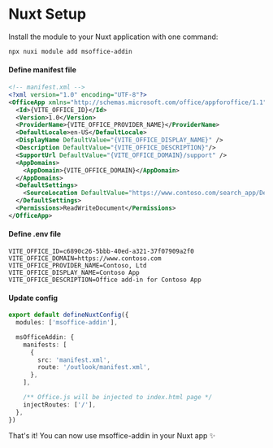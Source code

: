 # Nuxt Setup

Install the module to your Nuxt application with one command:

```bash
npx nuxi module add msoffice-addin
```

#### Define manifest file

```xml
<!-- manifest.xml -->
<?xml version="1.0" encoding="UTF-8"?>
<OfficeApp xmlns="http://schemas.microsoft.com/office/appforoffice/1.1" xmlns:xsi="http://www.w3.org/2001/XMLSchema-instance" xsi:type="TaskPaneApp">
  <Id>{VITE_OFFICE_ID}</Id>
  <Version>1.0</Version>
  <ProviderName>{VITE_OFFICE_PROVIDER_NAME}</ProviderName>
  <DefaultLocale>en-US</DefaultLocale>
  <DisplayName DefaultValue="{VITE_OFFICE_DISPLAY_NAME}" />
  <Description DefaultValue="{VITE_OFFICE_DESCRIPTION}"/>
  <SupportUrl DefaultValue="{VITE_OFFICE_DOMAIN}/support" />
  <AppDomains>
    <AppDomain>{VITE_OFFICE_DOMAIN}</AppDomain>
  </AppDomains>
  <DefaultSettings>
    <SourceLocation DefaultValue="https://www.contoso.com/search_app/Default.aspx" />
  </DefaultSettings>
  <Permissions>ReadWriteDocument</Permissions>
</OfficeApp>
```

#### Define .env file

```env
VITE_OFFICE_ID=c6890c26-5bbb-40ed-a321-37f07909a2f0
VITE_OFFICE_DOMAIN=https://www.contoso.com
VITE_OFFICE_PROVIDER_NAME=Contoso, Ltd
VITE_OFFICE_DISPLAY_NAME=Contoso App
VITE_OFFICE_DESCRIPTION=Office add-in for Contoso App
```

#### Update config

```ts
export default defineNuxtConfig({
  modules: ['msoffice-addin'],

  msOfficeAddin: {
    manifests: [
      {
        src: 'manifest.xml',
        route: '/outlook/manifest.xml',
      },
    ],

    /** Office.js will be injected to index.html page */
    injectRoutes: ['/'],
  },
})
```

That's it! You can now use msoffice-addin in your Nuxt app ✨
